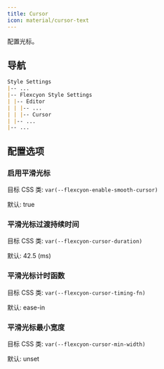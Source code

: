 ```yaml
---
title: Cursor
icon: material/cursor-text
---
```


配置光标。

## 导航

```md
Style Settings
|-- ...
|-- Flexcyon Style Settings
| |-- Editor
| | |-- ...
| | |-- Cursor
| |-- ...
|-- ...
```

## 配置选项

### 启用平滑光标

目标 CSS 类: `var(--flexcyon-enable-smooth-cursor)`

默认: true

### 平滑光标过渡持续时间

目标 CSS 类: `var(--flexcyon-cursor-duration)`

默认: 42.5 (ms)

### 平滑光标计时函数

目标 CSS 类: `var(--flexcyon-cursor-timing-fn)`

默认: ease-in

### 平滑光标最小宽度

目标 CSS 类: `var(--flexcyon-cursor-min-width)`

默认: unset

